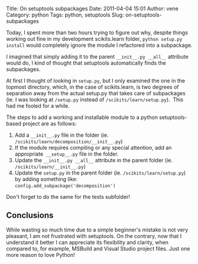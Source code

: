 Title: On setuptools subpackages
Date: 2011-04-04 15:01
Author: vene
Category: python
Tags: python, setuptools
Slug: on-setuptools-subpackages

Today, I spent more than two hours trying to figure out why, despite
things working out fine in my development scikits.learn folder,
`python setup.py install` would completely ignore the module I
refactored into a subpackage.

I imagined that simply adding it to the parent `__init__.py __all__`
attribute would do, I kind of thought that setuptools automatically
finds the subpackages.

At first I thought of looking in `setup.py`, but I only examined the one
in the topmost directory, which, in the case of scikits.learn, is two
degrees of separation away from the actual setup.py that takes care of
subpackages (ie. I was looking at `/setup.py` instead of
`/scikits/learn/setup.py`).  This had me fooled for a while.

The steps to add a working and installable module to a python
setuptools-based project are as follows:

1.  Add a `__init__.py` file in the folder (ie.
    `/scikits/learn/decomposition/__init__.py`)
2.  If the module requires compiling or any special attention, add an
    appropriate  `__setup__.py` file in the folder.
3.  Update the `__init__.py __all__` attribute in the parent folder (ie.
    `/scikits/learn/__init__.py`)
4.  Update the `setup.py` in the parent folder (ie.
    `/scikits/learn/setup.py`) by adding something like:  
    `config.add_subpackage('decomposition')`

Don't forget to do the same for the tests subfolder!

Conclusions
-----------

While wasting so much time due to a simple beginner's mistake is not
very pleasant, I am not frustrated with setuptools. On the contrary, now
that I understand it better I can appreciate its flexibility and
clarity, when compared to, for example, MSBuild and Visual Studio
project files. Just one more reason to love Python!
